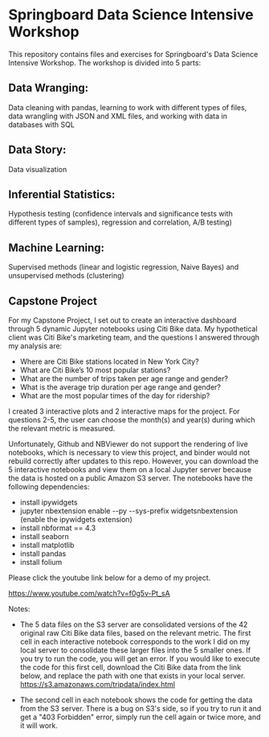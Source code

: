 # Springboard Data Science Intensive Workshop

This repository contains files and exercises for Springboard's Data Science Intensive Workshop. The workshop is divided into 5 parts:
      
## Data Wranging: 
Data cleaning with pandas, learning to work with different types of files, data wrangling with JSON and XML files, and working with data in databases with SQL

## Data Story: 
Data visualization
  
## Inferential Statistics: 
Hypothesis testing (confidence intervals and significance tests with different types of samples), regression and correlation, A/B testing)

## Machine Learning: 
Supervised methods (linear and logistic regression, Naive Bayes) and unsupervised methods (clustering)

## Capstone Project
For my Capstone Project, I set out to create an interactive dashboard through 5 dynamic Jupyter notebooks using Citi Bike data. My hypothetical client was Citi Bike's marketing team, and the questions I answered through my analysis are:
-	Where are Citi Bike stations located in New York City?
-	What are Citi Bike’s 10 most popular stations?
-	What are the number of trips taken per age range and gender?
-	What is the average trip duration per age range and gender?
-	What are the most popular times of the day for ridership?

I created 3 interactive plots and 2 interactive maps for the project. For questions 2-5, the user can choose the month(s) and year(s) during which the relevant metric is measured.

Unfortunately, Github and NBViewer do not support the rendering of live notebooks, which is necessary to view this project, and binder would not rebuild correctly after updates to this repo. However, you can download the 5 interactive notebooks and view them on a local Jupyter server because the data is hosted on a public Amazon S3 server. The notebooks have the following dependencies:
- install ipywidgets
- jupyter nbextension enable --py --sys-prefix widgetsnbextension (enable the ipywidgets extension)
- install nbformat == 4.3
- install seaborn
- install matplotlib
- install pandas
- install folium

Please click the youtube link below for a demo of my project.

https://www.youtube.com/watch?v=f0g5v-Pt_sA


Notes: 
* The 5 data files on the S3 server are consolidated versions of the 42 original raw Citi Bike data files, based on the relevant metric. The first cell in each interactive notebook corresponds to the work I did on my local server to consolidate these larger files into the 5 smaller ones. If you try to run the code, you will get an error. If you would like to execute the code for this first cell, download the Citi Bike data from the link below, and replace the path with one that exists in your local server.
https://s3.amazonaws.com/tripdata/index.html

* The second cell in each notebook shows the code for getting the data from the S3 server. There is a bug on S3's side, so if you try to run it and get a "403 Forbidden" error, simply run the cell again or twice more, and it will work.
